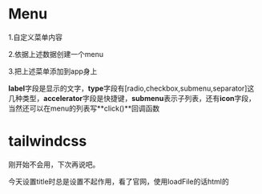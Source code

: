 # Menu

1.自定义菜单内容

2.依据上述数据创建一个menu

3.把上述菜单添加到app身上

**label**字段是显示的文字，**type**字段有[radio,checkbox,submenu,separator]这几种类型，**accelerator**字段是快捷键，**submenu**表示子列表，还有**icon**字段，当然还可以在menu的列表写**click()**回调函数

# tailwindcss

刚开始不会用，下次再说吧。

今天设置title时总是设置不起作用，看了官网，使用loadFile的话html的<title>标签设置了的话，在启动new窗口时的title属性就不起作用。







